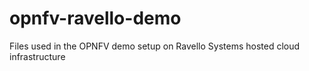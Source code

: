 # opnfv-ravello-demo
Files used in the OPNFV demo setup on Ravello Systems hosted cloud infrastructure
